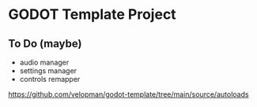 # GODOT Template Project

## To Do (maybe)

- audio manager
- settings manager
- controls remapper

https://github.com/velopman/godot-template/tree/main/source/autoloads